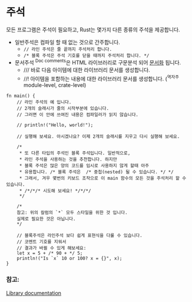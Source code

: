 # 주석

모든 프로그램은 주석이 필요하고, Rust는 몇가지 다른 종류의 주석을 제공합니다.

* 일반주석은 컴파일 할 때 없는 것으로 간주합니다.
   * `// 라인 주석은 줄 끝까지 주석처리 합니다.`
   * `/* 블록 주석은 주석 기호를 닫을 때까지 주석처리 합니다. */`
* 문서주석 <sup>Doc comments</sup>은 HTML 라이브러리로 구문분석 되어 [문서화][docs] 됩니다.
   * /// 바로 다음 아이템에 대한 라이브러리 문서를 생성합니다.
   * //! 아이템을 포함하는 내용에 대한 라이브러리 문서를 생성합니다. (<sup>역자주</sup> module-level, crate-level)

```rust,editable
fn main() {
    // 라인 주석의 예 입니다.
    // 2개의 슬래시가 줄의 시작부분에 있습니다. 
    // 그러면 이 안에 쓰여진 내용은 컴파일러가 읽지 않습니다.

    // println!("Hello, world!");

    // 실행해 보세요. 아시겠나요? 이제 2개의 슬래시를 지우고 다시 실행해 보세요.

    /* 
     * 또 다른 타입의 주석인 블록 주석입니다. 일반적으로,
     * 라인 주석을 사용하는 것을 추천합니다. 하지만
     * 블록 주석은 많은 양의 코드를 임시로 사용하지 않게 할때 아주 
     * 유용합니다. /* 블록 주석은  /* 중첩(nested) 될 수 있습니다. */ */
     * 그래서, 겨우 몇번의 키보드 조작으로 이 main 함수의 모든 것을 주석처리 할 수 있습니다.
     * /*/*/* 시도해 보세요! */*/*/
     */

    /*
    참고: 위의 칼럼의 `*` 모두 스타일을 위한 것 입니다.
    실제로 필요한 것은 아닙니다.
    */

    // 블록주석은 라인주석 보다 쉽게 표현식을 다룰 수 있습니다. 
    // 코멘트 기호를 지워서 
    // 결과가 바뀔 수 있게 해보세요:
    let x = 5 + /* 90 + */ 5;
    println!("Is `x` 10 or 100? x = {}", x);
}

```

### 참고:

[Library documentation][docs]

[docs]: ../meta/doc.md
